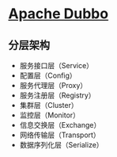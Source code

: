 # [Apache Dubbo](https://github.com/apache/incubator-dubbo)

## 分层架构
* 服务接口层（Service）
* 配置层（Config）
* 服务代理层（Proxy）
* 服务注册层（Registry）
* 集群层（Cluster）
* 监控层（Monitor）
* 信息交换层（Exchange）
* 网络传输层（Transport）
* 数据序列化层（Serialize）
